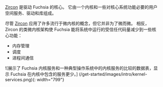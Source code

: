 <!-- 
[Zircon][glossary.zircon] is the core that powers Fuchsia.
It is composed of a kernel and a small set of userspace services, drivers,
and libraries necessary for core system functions such as booting.
 -->
[Zircon][glossary.zircon] 是驱动 Fuchsia 的核心。
它由一个内核和一些对核心系统功能必要的用户空间服务、驱动和库组成。

<!-- 
Although [Zircon][glossary.zircon] applies many of the concepts popularized by
microkernels, it does not strive to be minimal. Instead, the microkernel-like
architecture of Zircon enables Fuchsia to reduce the amount of trusted code
running in the system to a few core functions:
 -->
尽管 [Zircon][glossary.zircon] 应用了许多流行于微内核的概念，但它并非为了微而微。
相反，Zircon 的类微内核架构使 Fuchsia 能将系统中运行的受信任代码量减少到一些核心功能：

<!-- 
* Memory management
* Scheduling
* Inter-process communication
 -->
* 内存管理
* 调度
* 进程间通信

<!-- 
![Data table showing a comparison between kernel services in Fuchsia and a
typical operating system, indicating Fuchsia includes fewer services in its
kernel.]
(/get-started/images/intro/kernel-services.png){: width="799"}
 -->
![展示了 Fuchsia 内核服务和一种典型操作系统中的内核服务的比较的数据表，显示 Fuchsia 在内核中包含的服务更少。]
(/get-started/images/intro/kernel-services.png){: width="799"}

[glossary.zircon]: /glossary/README.md#zircon
